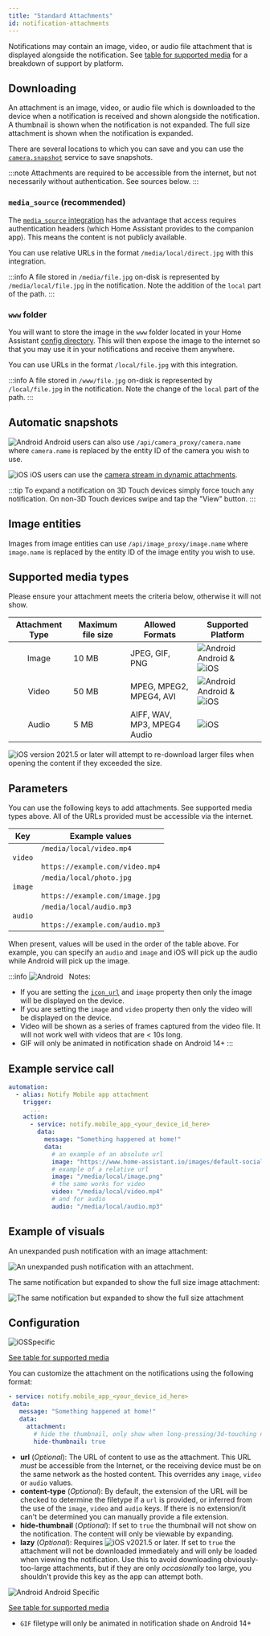 ```yaml
---
title: "Standard Attachments"
id: notification-attachments
---
```


Notifications may contain an image, video, or audio file attachment that is displayed alongside the notification. See [table for supported media](#supported-media-types) for a breakdown of support by platform.

## Downloading

An attachment is an image, video, or audio file which is downloaded to the device when a notification is received and shown alongside the notification. A thumbnail is shown when the notification is not expanded. The full size attachment is shown when the notification is expanded.

There are several locations to which you can save and you can use the [`camera.snapshot`](https://www.home-assistant.io/integrations/camera#service-snapshot) service to save snapshots.

:::note
Attachments are required to be accessible from the internet, but not necessarily without authentication. See sources below.
:::

### `media_source` (recommended)

The [`media_source` integration](https://www.home-assistant.io/integrations/media_source) has the advantage that access requires authentication headers (which Home Assistant provides to the companion app). This means the content is not publicly available.

You can use relative URLs in the format `/media/local/direct.jpg` with this integration.

:::info
A file stored in `/media/file.jpg` on-disk is represented by `/media/local/file.jpg` in the notification. Note the addition of the `local` part of the path.
:::

### `www` folder

You will want to store the image in the `www` folder located in your Home Assistant [config directory](https://www.home-assistant.io/docs/configuration/). This will then expose the image to the internet so that you may use it in your notifications and receive them anywhere.

You can use URLs in the format `/local/file.jpg` with this integration.

:::info
A file stored in `/www/file.jpg` on-disk is represented by `/local/file.jpg` in the notification. Note the change of the `local` part of the path.
:::

## Automatic snapshots

![Android](/assets/android.svg) Android users can also use `/api/camera_proxy/camera.name` where `camera.name` is replaced by the entity ID of the camera you wish to use.

![iOS](/assets/apple.svg) iOS users can use the [camera stream in dynamic attachments](dynamic-content.md#camera-stream).

:::tip
To expand a notification on 3D Touch devices simply force touch any notification. On non-3D Touch devices swipe and tap the "View" button.
:::

## Image entities

Images from image entities can use `/api/image_proxy/image.name` where `image.name` is replaced by the entity ID of the image entity you wish to use.

## Supported media types

Please ensure your attachment meets the criteria below, otherwise it will not show.

| Attachment Type  | Maximum file size | Allowed Formats | Supported Platform  |
| :-------: | --------------- | ------------------|------------------------- |
|    Image    | 10 MB    | JPEG, GIF, PNG          | ![Android](/assets/android.svg) Android & ![iOS](/assets/iOS.svg) |
|   Video   | 50 MB   | MPEG, MPEG2, MPEG4, AVI   | ![Android](/assets/android.svg) Android & ![iOS](/assets/iOS.svg) |
|   Audio    | 5 MB  | AIFF, WAV, MP3, MPEG4 Audio          | ![iOS](/assets/iOS.svg) |

![iOS](/assets/iOS.svg) version 2021.5 or later will attempt to re-download larger files when opening the content if they exceeded the size.

## Parameters

You can use the following keys to add attachments. See supported media types above. All of the URLs provided must be accessible via the internet.

| Key | Example values |
| -- | -- |
| `video` | `/media/local/video.mp4`<br /><br />`https://example.com/video.mp4` |
| `image` | `/media/local/photo.jpg`<br /><br />`https://example.com/image.jpg` |
| `audio` | `/media/local/audio.mp3`<br /><br />`https://example.com/audio.mp3` |

When present, values will be used in the order of the table above. For example, you can specify an `audio` and `image` and iOS will pick up the audio while Android will pick up the image.

:::info ![Android](/assets/android.svg) &nbsp; Notes:
*   If you are setting the [`icon_url`](basic.md#notification-icon) and `image` property then only the image will be displayed on the device.
*   If you are setting the `image` and `video` property then only the video will be displayed on the device.
*   Video will be shown as a series of frames captured from the video file. It will not work well with videos that are < 10s long.
*   GIF will only be animated in notification shade on Android 14+
:::

## Example service call

```yaml
automation:
  - alias: Notify Mobile app attachment
    trigger:
      ...
    action:
      - service: notify.mobile_app_<your_device_id_here>
        data:
          message: "Something happened at home!"
          data:
            # an example of an absolute url
            image: "https://www.home-assistant.io/images/default-social.png"
            # example of a relative url
            image: "/media/local/image.png"
            # the same works for video
            video: "/media/local/video.mp4"
            # and for audio
            audio: "/media/local/audio.mp3"
```

## Example of visuals

An unexpanded push notification with an image attachment:

![An unexpanded push notification with an attachment.](/assets/ios/attachment.png)

The same notification but expanded to show the full size image attachment:

![The same notification but expanded to show the full size attachment](/assets/ios/expanded_attachment.png)

## Configuration
![iOS](/assets/iOS.svg)Specific<br />

 [See table for supported media](#supported-media-types)

 You can customize the attachment on the notifications using the following format:

 ```yaml
- service: notify.mobile_app_<your_device_id_here>
  data:
    message: "Something happened at home!"
    data:
      attachment:
        # hide the thumbnail, only show when long-pressing/3d-touching notification
        hide-thumbnail: true
 ```

-   **url** (*Optional*): The URL of content to use as the attachment. This URL *must* be accessible from the Internet, or the receiving device must be on the same network as the hosted content. This overrides any `image`, `video` or `audio` values.
-   **content-type** (*Optional*): By default, the extension of the URL will be checked to determine the filetype if a `url` is provided, or inferred from the use of the `image`, `video` and `audio` keys. If there is no extension/it can't be determined you can manually provide a file extension.
-   **hide-thumbnail** (*Optional*): If set to `true` the thumbnail will not show on the notification. The content will only be viewable by expanding.
-   **lazy** (*Optional*): Requires ![iOS](/assets/iOS.svg) v2021.5 or later. If set to `true` the attachment will not be downloaded immediately and will only be loaded when viewing the notification. Use this to avoid downloading obviously-too-large attachments, but if they are only _occasionally_ too large, you shouldn't provide this key as the app can attempt both.

![Android](/assets/android.svg) Android Specific

 [See table for supported media](#supported-media-types)

- `GIF` filetype will only be animated in notification shade on Android 14+
